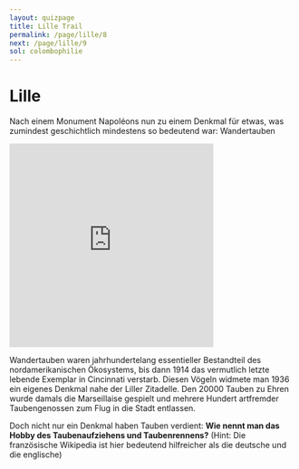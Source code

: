 ```yaml
---
layout: quizpage
title: Lille Trail
permalink: /page/lille/8
next: /page/lille/9
sol: colombophilie
---
```


# Lille

Nach einem Monument Napoléons nun zu einem Denkmal für etwas, was zumindest geschichtlich mindestens so bedeutend war:
Wandertauben

<iframe src="https://www.google.com/maps/embed?pb=!1m17!1m12!1m3!1d5566.900952379822!2d3.0507223527901868!3d50.63796992617914!2m3!1f0!2f0!3f0!3m2!1i1024!2i768!4f13.1!3m2!1m1!2zNTDCsDM4JzE3LjkiTiAzwrAwMycwMi4yIkU!5e0!3m2!1sfr!2sch!4v1725184831678!5m2!1sfr!2sch" width="360" height="360" style="border:0;" allowfullscreen="" loading="lazy" referrerpolicy="no-referrer-when-downgrade"></iframe>

Wandertauben waren jahrhundertelang essentieller Bestandteil des nordamerikanischen Ökosystems, bis dann 1914 das
vermutlich letzte lebende Exemplar in Cincinnati verstarb. Diesen Vögeln widmete man 1936 ein eigenes Denkmal nahe der
Liller Zitadelle. Den 20000 Tauben zu Ehren wurde damals die Marseillaise gespielt und mehrere Hundert artfremder
Taubengenossen zum Flug in die Stadt entlassen.

Doch nicht nur ein Denkmal haben Tauben verdient: **Wie nennt man das Hobby des Taubenaufziehens und Taubenrennens?**
(Hint: Die französische Wikipedia ist hier bedeutend hilfreicher als die deutsche und die englische)
